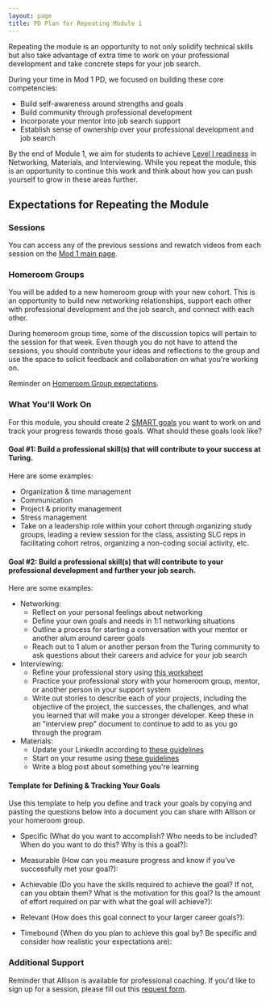 ```yaml
---
layout: page
title: PD Plan for Repeating Module 1
---
```


Repeating the module is an opportunity to not only solidify technical skills but also take advantage of extra time to work on your professional development and take concrete steps for your job search.

During your time in Mod 1 PD, we focused on building these core competencies:

* Build self-awareness around strengths and goals
* Build community through professional development
* Incorporate your mentor into job search support
* Establish sense of ownership over your professional development and job search

By the end of Module 1, we aim for students to achieve [Level I readiness](/standards_and_rubric/index) in Networking, Materials, and Interviewing. While you repeat the module, this is an opportunity to continue this work and think about how you can push yourself to grow in these areas further.

## Expectations for Repeating the Module

### Sessions
You can access any of the previous sessions and rewatch videos from each session on the [Mod 1 main page](/module_one/index).

### Homeroom Groups
You will be added to a new homeroom group with your new cohort. This is an opportunity to build new networking relationships, support each other with professional development and the job search, and connect with each other. 

During homeroom group time, some of the discussion topics will pertain to the session for that week. Even though you do not have to attend the sessions, you should contribute your ideas and reflections to the group and use the space to solicit feedback and collaboration on what you're working on. 

Reminder on [Homeroom Group expectations](/student_discussion_groups/).

### What You'll Work On
For this module, you should create 2 [SMART goals](https://www.smartsheet.com/blog/essential-guide-writing-smart-goals) you want to work on and track your progress towards those goals. What should these goals look like? 

#### Goal #1: Build a professional skill(s) that will contribute to your success at Turing.

Here are some examples:
  * Organization & time management
  * Communication
  * Project & priority management
  * Stress management
  * Take on a leadership role within your cohort through organizing study groups, leading a review session for the class, assisting SLC reps in facilitating cohort retros, organizing a non-coding social activity, etc.

#### Goal #2: Build a professional skill(s) that will contribute to your professional development and further your job search.

Here are some examples:
  * Networking:
     * Reflect on your personal feelings about networking
     * Define your own goals and needs in 1:1 networking situations
     * Outline a process for starting a conversation with your mentor or another alum around career goals
     * Reach out to 1 alum or another person from the Turing community to ask questions about their careers and advice for your job search
  * Interviewing:
     * Refine your professional story using [this worksheet](https://docs.google.com/spreadsheets/d/19JdLwk6ENV_Q6qvAlPMvMHoUVSIyLzYPp32pdaxL8Qg/edit?usp=sharing)
     * Practice your professional story with your homeroom group, mentor, or another person in your support system
     * Write out stories to describe each of your projects, including the objective of the project, the successes, the challenges, and what you learned that will make you a stronger developer. Keep these in an "interview prep" document to continue to add to as you go through the program
  * Materials:
     * Update your LinkedIn according to [these guidelines](/resources/branding_resources)
     * Start on your resume using [these guidelines](/resources/resume_resources)
     * Write a blog post about something you're learning

#### Template for Defining & Tracking Your Goals
Use this template to help you define and track your goals by copying and pasting the questions below into a document you can share with Allison or your homeroom group. 

* Specific (What do you want to accomplish? Who needs to be included? When do you want to do this? Why is this a goal?): 

* Measurable (How can you measure progress and know if you’ve successfully met your goal?):

* Achievable (Do you have the skills required to achieve the goal? If not, can you obtain them? What is the motivation for this goal? Is the amount of effort required on par with what the goal will achieve?):

* Relevant (How does this goal connect to your larger career goals?):

* Timebound (When do you plan to achieve this goal by? Be specific and consider how realistic your expectations are):

### Additional Support
Reminder that Allison is available for professional coaching. If you'd like to sign up for a session, please fill out this [request form](https://forms.gle/g84XjDuwLaBidDga9).
